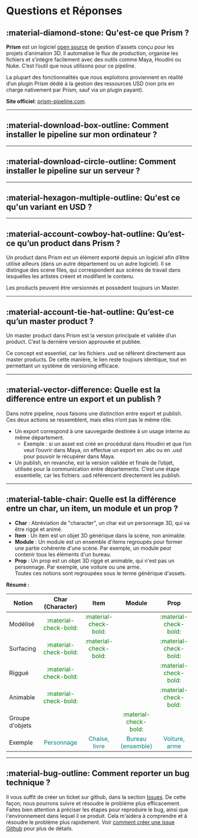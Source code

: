 # Questions et Réponses

## :material-diamond-stone: Qu'est-ce que Prism ?

**Prism** est un logiciel [open source](https://fr.wikipedia.org/wiki/Open_sourceww) de gestion d'assets conçu pour les projets d’animation 3D. Il automatise le flux de production, organise les fichiers et s’intègre facilement avec des outils comme Maya, Houdini ou Nuke. C’est l’outil que nous utilisons pour ce pipeline.

La plupart des fonctionnalités que nous exploitons proviennent en réalité d’un plugin Prism dédié à la gestion des ressources USD (non pris en charge nativement par Prism, sauf via un plugin payant).

**Site officiel**: [prism-pipeline.com](https://prism-pipeline.com/).


----

## :material-download-box-outline: Comment installer le pipeline sur mon ordinateur ?

----

## :material-download-circle-outline: Comment installer le pipeline sur un serveur ?

----

## :material-hexagon-multiple-outline: Qu'est ce qu'un variant en USD ?

----

## :material-account-cowboy-hat-outline: Qu’est-ce qu’un product dans Prism ?

Un product dans Prism est un élément exporté depuis un logiciel afin d’être utilisé ailleurs (dans un autre département ou un autre logiciel).
Il se distingue des scene files, qui correspondent aux scènes de travail dans lesquelles les artistes créent et modifient le contenu.

Les products peuvent être versionnés et possèdent toujours un Master.

----

## :material-account-tie-hat-outline: Qu’est-ce qu’un master product ?

Un master product dans Prism est la version principale et validée d’un product.
C’est la dernière version approuvée et publiée.

Ce concept est essentiel, car les fichiers .usd se réfèrent directement aux master products.
De cette manière, le lien reste toujours identique, tout en permettant un système de versioning efficace.

----

## :material-vector-difference: Quelle est la difference entre un **export** et un **publish** ?

Dans notre pipeline, nous faisons une distinction entre export et publish.
Ces deux actions se ressemblent, mais elles n’ont pas le même rôle.

- Un export correspond à une sauvegarde destinée à un usage interne au même département.
    - Exemple : si un asset est créé en procédural dans Houdini et que l’on veut l’ouvrir dans Maya, on effectue un export en .abc ou en .usd pour pouvoir le récupérer dans Maya.
- Un publish, en revanche, est la version validée et finale de l’objet, utilisée pour la communication entre départements.
C’est une étape essentielle, car les fichiers .usd référencent directement les publish.

----
## :material-table-chair: Quelle est la différence entre un char, un item, un module et un prop ?

- **Char** : Abréviation de "character", un char est un personnage 3D, qui va être riggé et animé.
- **Item** : Un item est un objet 3D générique dans la scène, non animable.
- **Module** : Un module est un ensemble d'items regroupés pour former une partie cohérente d'une scène. Par exemple, un module peut contenir tous les éléments d'un bureau.
- **Prop** : Un prop est un objet 3D riggé et animable, qui n'est pas un personnage. Par exemple, une voiture ou une arme.<br>
Toutes ces notions sont regroupées sous le terme générique d'assets.


**Résumé :**

| Notion           | Char (Character)                  | Item                        | Module                      | Prop                        |
|------------------|:---------------------------------:|:---------------------------:|:---------------------------:|:---------------------------:|
| Modélisé         | <font color="green">:material-check-bold:</font> | <font color="green">:material-check-bold:</font> |                             | <font color="green">:material-check-bold:</font> |
| Surfacing        | <font color="green">:material-check-bold:</font> | <font color="green">:material-check-bold:</font> |                             | <font color="green">:material-check-bold:</font> |
| Riggué           | <font color="green">:material-check-bold:</font> |                             |                             | <font color="green">:material-check-bold:</font> |
| Animable         | <font color="green">:material-check-bold:</font> |                             |                             | <font color="green">:material-check-bold:</font> |
| Groupe d'objets  |                                   |                             | <font color="green">:material-check-bold:</font> |                             |
| Exemple          | <font color="teal">Personnage</font> | <font color="teal">Chaise, livre</font> | <font color="teal">Bureau (ensemble)</font> | <font color="teal">Voiture, arme</font> |

----

## :material-bug-outline: Comment reporter un bug technique ?

Il vous suffit de créer un ticket sur github, dans la section [Issues](https://github.com/ThomasEscalle/Pipeline_USD_2025-2026_src/issues). De cette façon, nous pourrons suivre et résoudre le problème plus efficacement.<br>
Faites bien attention à préciser les étapes pour reproduire le bug, ainsi que l'environnement dans lequel il se produit. Cela m'aidera à comprendre et à résoudre le problème plus rapidement.
Voir [comment créer une issue Github](https://docs.github.com/en/issues/tracking-your-work-with-issues/using-issues/creating-an-issue) pour plus de détails.
